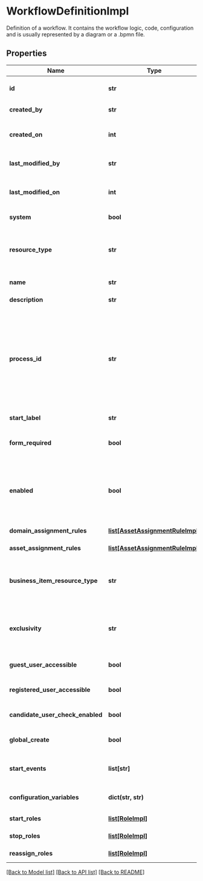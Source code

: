 # WorkflowDefinitionImpl

Definition of a workflow. It contains the workflow logic, code, configuration and is usually represented by a diagram or a .bpmn file.
## Properties
Name | Type | Description | Notes
------------ | ------------- | ------------- | -------------
**id** | **str** | The id of the represented object (entity). | 
**created_by** | **str** | The id of the user that created this resource. | [optional] 
**created_on** | **int** | The timestamp (in UTC time standard) of the creation of this resource. | [optional] 
**last_modified_by** | **str** | The id of the user who modified this resource the last time. | [optional] 
**last_modified_on** | **int** | The timestamp (in UTC time standard) of the last modification of this resource. | [optional] 
**system** | **bool** | Whether this is a system resource or not. | [optional] 
**resource_type** | **str** | The type of this resource, i.e. [Community, Asset, Domain, Attribute, Relation, WorkflowInstance]. | 
**name** | **str** | The name of the resource. | [optional] 
**description** | **str** | The description of the resource. | [optional] 
**process_id** | **str** | The &lt;code&gt;id&lt;/code&gt; that uniquely identifies a workflow definition in the application.&lt;p&gt;It is present in the BPMN notation in the ID property of the &#39;&lt;process..&#39; tag. Deploying a BPMN in DGC creates a new version if a process with the same ID already exists. | [optional] 
**start_label** | **str** | The label used for starting this workflow. | [optional] 
**form_required** | **bool** | Whether the start form for this workflow requires user interaction through a form or not. | [optional] 
**enabled** | **bool** | Whether workflow is enabled or not.&lt;p&gt;A workflow has to be enabled for a user to be able to start a workflow. A workflow is enabled if it&#39;s status is put on the status &#39;enabled&#39; | [optional] 
**domain_assignment_rules** | [**list[AssetAssignmentRuleImpl]**](AssetAssignmentRuleImpl.md) | The list of domain assignment rules. | [optional] 
**asset_assignment_rules** | [**list[AssetAssignmentRuleImpl]**](AssetAssignmentRuleImpl.md) | The list of asset assignment rules. | [optional] 
**business_item_resource_type** | **str** | The type of business item that the workflow can refer to. This could be either Community, Domain, Asset, or global. | [optional] 
**exclusivity** | **str** | The exclusivity of this workflow. This determines how many times a workflow can be started for a specific resource. | [optional] 
**guest_user_accessible** | **bool** | Whether this workflow definition is guest user accessible. | [optional] 
**registered_user_accessible** | **bool** | Whether the workflow definition is accessible by any registered user. | [optional] 
**candidate_user_check_enabled** | **bool** | Whether the candidate user check for this workflow is enabled. | [optional] 
**global_create** | **bool** | Whether the workflow is accessible from the global create menu. | [optional] 
**start_events** | **list[str]** | The start events in a list of WorkflowStartEventType enums. | [optional] 
**configuration_variables** | **dict(str, str)** | The map of configuration variable key-value pairs. | [optional] 
**start_roles** | [**list[RoleImpl]**](RoleImpl.md) | The roles allowed to start the process. | [optional] 
**stop_roles** | [**list[RoleImpl]**](RoleImpl.md) | The roles allowed to stop processes/tasks. | [optional] 
**reassign_roles** | [**list[RoleImpl]**](RoleImpl.md) | The roles allowed to reassign tasks. | [optional] 

[[Back to Model list]](../README.md#documentation-for-models) [[Back to API list]](../README.md#documentation-for-api-endpoints) [[Back to README]](../README.md)


